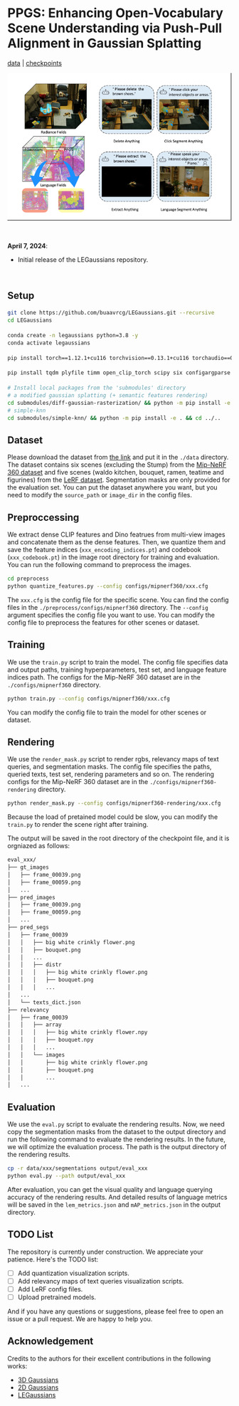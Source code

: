 # PPGS: Enhancing Open-Vocabulary Scene Understanding via Push-Pull Alignment in Gaussian Splatting

[data](https://drive.google.com/drive/folders/1Ls5o_WuqxPG6jAxMKTG_F4p8XvJ-kA-P) | [checkpoints](https://drive.google.com/drive/folders/1Ls5o_WuqxPG6jAxMKTG_F4p8XvJ-kA-P)  <br>

![Teaser image](assets/fig.png)

<br>

**April 7, 2024**: 
* Initial release of the LEGaussians repository.

</details>

<br>


## Setup

```bash
git clone https://github.com/buaavrcg/LEGaussians.git --recursive
cd LEGaussians

conda create -n legaussians python=3.8 -y
conda activate legaussians

pip install torch==1.12.1+cu116 torchvision==0.13.1+cu116 torchaudio==0.12.1 --extra-index-url https://download.pytorch.org/whl/cu116

pip install tqdm plyfile timm open_clip_torch scipy six configargparse pysocks python-dateutil imageio seaborn opencv-python scikit-learn tensorboard Pillow==9.5.0

# Install local packages from the 'submodules' directory
# a modified gaussian splatting (+ semantic features rendering)
cd submodules/diff-gaussian-rasterization/ && python -m pip install -e . && cd ../..
# simple-knn
cd submodules/simple-knn/ && python -m pip install -e . && cd ../..
```

## Dataset

Please download the dataset from [the link](https://drive.google.com/drive/folders/1vJ3le9lIGq8zl3ls1OzkBQ-rXLiSSc22?usp=drive_link) and put it in the `./data` directory. The dataset contains six scenes (excluding the Stump) from the [Mip-NeRF 360 dataset](https://jonbarron.info/mipnerf360/) and five scenes (waldo kitchen, bouquet, ramen, teatime and figurines) from the [LeRF dataset](https://www.lerf.io/). Segmentation masks are only provided for the evaluation set. 
You can put the dataset anywhere you want, but you need to modify the `source_path` or `image_dir` in the config files.

## Preproccessing

We extract dense CLIP features and Dino featrues from multi-view images and concatenate them as the dense features. Then, we quantize them and save the feature indices (`xxx_encoding_indices.pt`) and codebook (`xxx_codebook.pt`) in the image root directory for training and evaluation. You can run the following command to preprocess the images. 
 
```bash
cd preprocess
python quantize_features.py --config configs/mipnerf360/xxx.cfg
```

The `xxx.cfg` is the config file for the specific scene. You can find the config files in the `./preprocess/configs/mipnerf360` directory. The `--config` argument specifies the config file you want to use. You can modify the config file to preprocess the features for other scenes or dataset.

## Training

We use the `train.py` script to train the model. The config file specifies data and output paths, training hyperparameters, test set, and language feature indices path. The configs for the Mip-NeRF 360 dataset are in the `./configs/mipnerf360` directory. 

```bash
python train.py --config configs/mipnerf360/xxx.cfg
```

You can modify the config file to train the model for other scenes or dataset.

## Rendering

We use the `render_mask.py` script to render rgbs, relevancy maps of text queries, and segmentation masks. The config file specifies the paths, queried texts, test set, rendering parameters and so on. The rendering configs for the Mip-NeRF 360 dataset are in the `./configs/mipnerf360-rendering` directory.

```bash
python render_mask.py --config configs/mipnerf360-rendering/xxx.cfg
```

Because the load of pretained model could be slow, you can modify the `train.py` to render the scene right after training. 

The output will be saved in the root directory of the checkpoint file, and it is orgniazed as follows:
```bash
eval_xxx/
├── gt_images
│   ├── frame_00039.png
│   ├── frame_00059.png
│   ...
├── pred_images
│   ├── frame_00039.png
│   ├── frame_00059.png
│   ...
├── pred_segs
│   ├── frame_00039
│   │   ├── big white crinkly flower.png
│   │   ├── bouquet.png
│   │   ...
│   │   ├── distr
│   │   │   ├── big white crinkly flower.png
│   │   │   ├── bouquet.png
│   │   │   ...
│   ...
│   └── texts_dict.json
├── relevancy
│   ├── frame_00039
│   │   ├── array
│   │   │   ├── big white crinkly flower.npy
│   │   │   ├── bouquet.npy
│   │   │   ...
│   │   └── images
│   │       ├── big white crinkly flower.png
│   │       ├── bouquet.png
│   │       ...
│   ...
```

## Evaluation

We use the `eval.py` script to evaluate the rendering results. Now, we need copy the segmentation masks from the dataset to the output directory and run the following command to evaluate the rendering results. In the future, we will optimize the evaluation process. The path is the output directory of the rendering results.

```bash
cp -r data/xxx/segmentations output/eval_xxx
python eval.py --path output/eval_xxx
```

After evaluation, you can get the visual quality and language querying accuracy of the rendering results. And detailed results of language metrics will be saved in the `lem_metrics.json` and `mAP_metrics.json` in the output directory.

## TODO List

The repository is currently under construction. We appreciate your patience. Here's the TODO list:
- [ ] Add quantization visualization scripts.
- [ ] Add relevancy maps of text queries visualization scripts.
- [ ] Add LeRF config files.
- [ ] Upload pretrained models.
  
And if you have any questions or suggestions, please feel free to open an issue or a pull request. We are happy to help you.

## Acknowledgement

Credits to the authors for their excellent contributions in the following works:
- [3D Gaussians](https://repo-sam.inria.fr/fungraph/3d-gaussian-splatting/)
- [2D Gaussians](https://surfsplatting.github.io/)
- [LEGaussians](https://arxiv.org/pdf/2311.18482)
